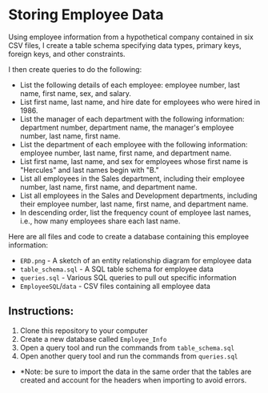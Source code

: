 # Storing Employee Data
Using employee information from a hypothetical company contained in six CSV files, I create a table schema specifying data types, primary keys, foreign keys, and other constraints.

I then create queries to do the following:
* List the following details of each employee: employee number, last name, first name, sex, and salary.
* List first name, last name, and hire date for employees who were hired in 1986.
* List the manager of each department with the following information: department number, department name, the manager's employee number, last name, first name.
* List the department of each employee with the following information: employee number, last name, first name, and department name.
* List first name, last name, and sex for employees whose first name is "Hercules" and last names begin with "B."
* List all employees in the Sales department, including their employee number, last name, first name, and department name.
* List all employees in the Sales and Development departments, including their employee number, last name, first name, and department name.
* In descending order, list the frequency count of employee last names, i.e., how many employees share each last name.

Here are all files and code to create a database containing this employee information:
* `ERD.png` - A sketch of an entity relationship diagram for employee data 
* `table_schema.sql` - A SQL table schema for employee data
* `queries.sql` - Various SQL queries to pull out specific information
* `EmployeeSQL`/`data` - CSV files containing all employee data

## Instructions:
1. Clone this repository to your computer
2. Create a new database called `Employee_Info`
3. Open a query tool and run the commands from `table_schema.sql`
4. Open another query tool and run the commands from `queries.sql`
* *Note: be sure to import the data in the same order that the tables are created and account for the headers when importing to avoid errors.
